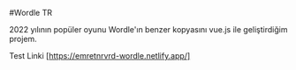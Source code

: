 #Wordle TR

2022 yılının popüler oyunu Wordle'ın benzer kopyasını vue.js ile geliştirdiğim projem.

Test Linki [https://emretnrvrd-wordle.netlify.app/]
